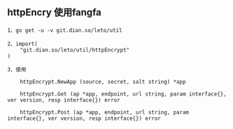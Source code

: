 ## httpEncry 使用fangfa

    1、go get -u -v git.dian.so/leto/util

    2、import(
        "git.dian.so/leto/util/httpEncrypt"
    )

    3、使用

        httpEncrypt.NewApp (source, secret, salt string) *app

        httpEncrypt.Get (ap *app, endpoint, url string, param interface{}, ver version, resp interface{}) error

        httpEncrypt.Post (ap *app, endpoint, url string, param interface{}, ver version, resp interface{}) error
